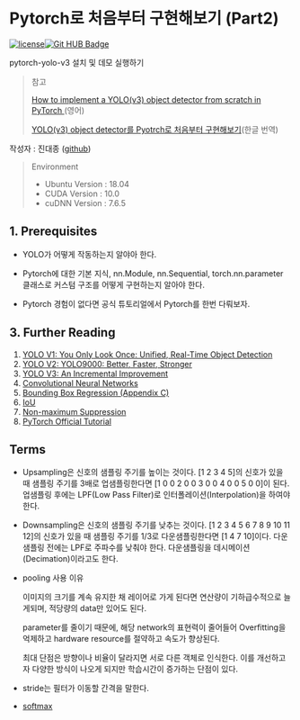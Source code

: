# Pytorch로 처음부터 구현해보기 (Part2)

[![license](https://img.shields.io/github/license/mashape/apistatus.svg)](LICENSE)[![Git HUB Badge](http://img.shields.io/badge/-Tech%20blog-black?style=flat-square&logo=github&link=https://github.com/jdj2261)](https://github.com/jdj2261)

pytorch-yolo-v3 설치 및 데모 실행하기 

> 참고
>
> [How to implement a YOLO(v3) object detector from scratch in PyTorch ](https://github.com/ayooshkathuria/pytorch-yolo-v3)(영어)
>
> [YOLO(v3) object detector를 Pyotrch로 처음부터 구현해보기](https://devjin-blog.com/yolo-part1/)(한글 번역)

작성자 : 진대종 ([github](https://github.com/jdj2261))

> Environment
>
> - Ubuntu Version : 18.04
> - CUDA Version : 10.0
> - cuDNN Version :  7.6.5

## 1. Prerequisites

- YOLO가 어떻게 작동하는지 알야아 한다.

- Pytorch에 대한 기본 지식, nn.Module, nn.Sequential, torch.nn.parameter 클래스로 커스텀 구조를 어떻게 구현하는지 알아야 한다.

- Pytorch 경험이 없다면 공식 튜토리얼에서 Pytorch를 한번 다뤄보자.

  

## 3. Further Reading

1. [YOLO V1: You Only Look Once: Unified, Real-Time Object Detection](https://arxiv.org/pdf/1506.02640.pdf)
2. [YOLO V2: YOLO9000: Better, Faster, Stronger](https://arxiv.org/pdf/1612.08242.pdf)
3. [YOLO V3: An Incremental Improvement](https://pjreddie.com/media/files/papers/YOLOv3.pdf)
4. [Convolutional Neural Networks](http://cs231n.github.io/convolutional-networks/)
5. [Bounding Box Regression (Appendix C)](https://arxiv.org/pdf/1311.2524.pdf)
6. [IoU](https://www.youtube.com/watch?v=DNEm4fJ-rto)
7. [Non-maximum Suppression](https://www.coursera.org/lecture/convolutional-neural-networks/non-max-suppression-dvrjH)
8. [PyTorch Official Tutorial](http://pytorch.org/tutorials/beginner/deep_learning_60min_blitz.html)



## Terms

- Upsampling은 신호의 샘플링 주기를 높이는 것이다. [1 2 3 4 5]의 신호가 있을 때 샘플링 주기를 3배로 업샘플링한다면 [1 0 0 2 0 0 3 0 0 4 0 0 5 0 0]이 된다. 업샘플링 후에는 LPF(Low Pass Filter)로 인터폴레이션(Interpolation)을 하여야 한다.

- Downsampling은 신호의 샘플링 주기를 낮추는 것이다. [1 2 3 4 5 6 7 8 9 10 11 12]의 신호가 있을 때 샘플링 주기를 1/3로 다운샘플링한다면 [1 4 7 10]이다. 다운샘플링 전에는 LPF로 주파수를 낮춰야 한다. 다운샘플링을 데시메이션(Decimation)이라고도 한다.

- pooling 사용 이유 

  이미지의 크기를 계속 유지한 채 레이어로 가게 된다면 연산량이 기하급수적으로 늘게되며, 적당량의 data만 있어도 된다. 

  parameter를 줄이기 때문에, 해당 network의 표현력이 줄어들어 Overfitting을 억제하고 hardware resource를 절약하고 속도가 향상된다.

  최대 단점은 방향이나 비율이 달라지면 서로 다른 객체로 인식한다. 이를 개선하고자 다양한 방식이 나오게 되지만 학습시간이 증가하는 단점이 있다.

- stride는 필터가 이동할 간격을 말한다.

- [softmax](https://yamalab.tistory.com/87)